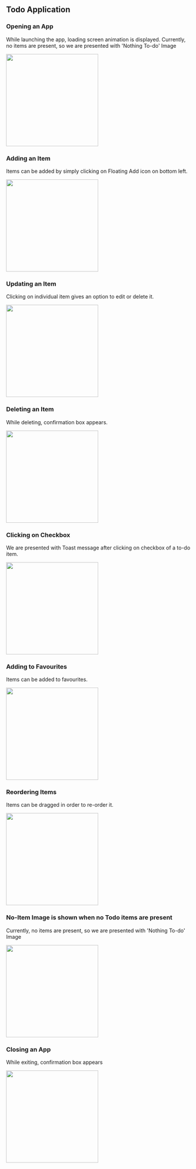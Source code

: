 
## Todo Application

### Opening an App
<p>While launching the app, loading screen animation is displayed. Currently, no items are present, so we are presented with 'Nothing To-do' Image</p>
<img src="gif/opening_gif.gif" width="250"/><br/>

### Adding an Item
<p>Items can be added by simply clicking on Floating Add icon on bottom left.</p>
<img src="gif/add_gif.gif" width="250"/><br/>

### Updating an Item
<p>Clicking on individual item gives an option to edit or delete it.</p>
<img src="gif/update_gif.gif" width="250"/><br/>

### Deleting an Item
<p>While deleting, confirmation box appears.</p>
<img src="gif/delete_gif.gif" width="250"/><br/>

### Clicking on Checkbox
<p>We are presented with Toast message after clicking on checkbox of a to-do item.</p>
<img src="gif/checkboxed_gif.gif" width="250"/><br/>

### Adding to Favourites
<p>Items can be added to favourites.</p>
<img src="gif/favourite_gif.gif" width="250">

### Reordering Items
<p>Items can be dragged in order to re-order it.</p>
<img src="gif/reorder_gif.gif" width="250"/><br/>

### No-Item Image is shown when no Todo items are present
<p>Currently, no items are present, so we are presented with 'Nothing To-do' Image</p>
<img src="gif/no-items.png" width="250"/><br/>

### Closing an App
<p> While exiting, confirmation box appears </p>
<img src="gif/closing_gif.gif" width="250"/><br/>
